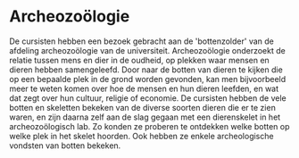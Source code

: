 # Archeozoölogie
De cursisten hebben een bezoek gebracht aan de 'bottenzolder' van de afdeling archeozoölogie van de universiteit. Archeozoölogie onderzoekt de relatie tussen mens en dier in de oudheid, op plekken waar mensen en dieren hebben samengeleefd. Door naar de botten van dieren te kijken die op een bepaalde plek in de grond worden gevonden, kan men bijvoorbeeld meer te weten komen over hoe de mensen en hun dieren leefden, en wat dat zegt over hun cultuur, religie of economie. De cursisten hebben de vele botten en skeletten bekeken van de diverse soorten dieren die er te zien waren, en zijn daarna zelf aan de slag gegaan met een dierenskelet in het archeozoölogisch lab. Zo konden ze proberen te ontdekken welke botten op welke plek in het skelet hoorden. Ook hebben ze enkele archeologische vondsten van botten bekeken.
